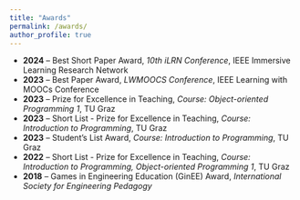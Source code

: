 ```yaml
---
title: "Awards"
permalink: /awards/
author_profile: true
---
```


- **2024** – Best Short Paper Award, *10th iLRN Conference*, IEEE Immersive Learning Research Network
- **2023** – Best Paper Award, *LWMOOCS Conference*, IEEE Learning with MOOCs Conference
- **2023** – Prize for Excellence in Teaching, *Course: Object-oriented Programming 1*, TU Graz 
- **2023** – Short List - Prize for Excellence in Teaching, *Course: Introduction to Programming*, TU Graz
- **2023** – Student’s List Award, *Course: Introduction to Programming*, TU Graz
- **2022** – Short List - Prize for Excellence in Teaching, *Course: Introduction to Programming, Object-oriented Programming 1*, TU Graz
- **2018** – Games in Engineering Education (GinEE) Award, *International Society for Engineering Pedagogy*